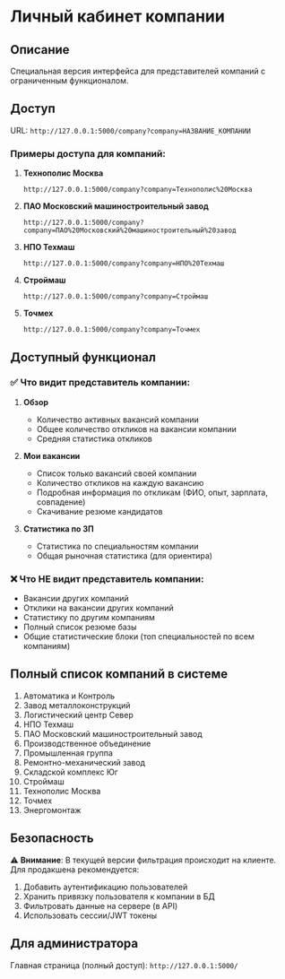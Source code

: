 # Личный кабинет компании

## Описание

Специальная версия интерфейса для представителей компаний с ограниченным функционалом.

## Доступ

URL: `http://127.0.0.1:5000/company?company=НАЗВАНИЕ_КОМПАНИИ`

### Примеры доступа для компаний:

1. **Технополис Москва**
   ```
   http://127.0.0.1:5000/company?company=Технополис%20Москва
   ```

2. **ПАО Московский машиностроительный завод**
   ```
   http://127.0.0.1:5000/company?company=ПАО%20Московский%20машиностроительный%20завод
   ```

3. **НПО Техмаш**
   ```
   http://127.0.0.1:5000/company?company=НПО%20Техмаш
   ```

4. **Строймаш**
   ```
   http://127.0.0.1:5000/company?company=Строймаш
   ```

5. **Точмех**
   ```
   http://127.0.0.1:5000/company?company=Точмех
   ```

## Доступный функционал

### ✅ Что видит представитель компании:

1. **Обзор**
   - Количество активных вакансий компании
   - Общее количество откликов на вакансии компании
   - Средняя статистика откликов

2. **Мои вакансии**
   - Список только вакансий своей компании
   - Количество откликов на каждую вакансию
   - Подробная информация по откликам (ФИО, опыт, зарплата, совпадение)
   - Скачивание резюме кандидатов

3. **Статистика по ЗП**
   - Статистика по специальностям компании
   - Общая рыночная статистика (для ориентира)

### ❌ Что НЕ видит представитель компании:

- Вакансии других компаний
- Отклики на вакансии других компаний
- Статистику по другим компаниям
- Полный список резюме базы
- Общие статистические блоки (топ специальностей по всем компаниям)

## Полный список компаний в системе

1. Автоматика и Контроль
2. Завод металлоконструкций
3. Логистический центр Север
4. НПО Техмаш
5. ПАО Московский машиностроительный завод
6. Производственное объединение
7. Промышленная группа
8. Ремонтно-механический завод
9. Складской комплекс Юг
10. Строймаш
11. Технополис Москва
12. Точмех
13. Энергомонтаж

## Безопасность

⚠️ **Внимание**: В текущей версии фильтрация происходит на клиенте. 
Для продакшена рекомендуется:
1. Добавить аутентификацию пользователей
2. Хранить привязку пользователя к компании в БД
3. Фильтровать данные на сервере (в API)
4. Использовать сессии/JWT токены

## Для администратора

Главная страница (полный доступ): `http://127.0.0.1:5000/`
